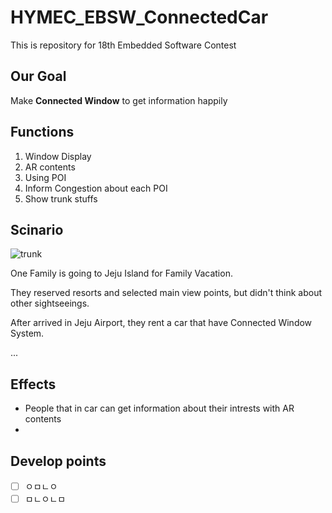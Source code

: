 # HYMEC_EBSW_ConnectedCar

This is repository for 18th Embedded Software Contest

## Our Goal

Make **Connected Window** to get information happily

## Functions

1. Window Display
2. AR contents
3. Using POI
4. Inform Congestion about each POI
5. Show trunk stuffs

## Scinario

![trunk](./imges/career_trunk.jpg)

One Family is going to Jeju Island for Family Vacation.

They reserved resorts and selected main view points, but didn't think about other sightseeings.

After arrived in Jeju Airport, they rent a car that have Connected Window System.

...

## Effects

- People that in car can get information about their intrests with AR contents
-

## Develop points

- [ ] ㅇㅁㄴㅇ
- [ ] ㅁㄴㅇㄴㅁ
